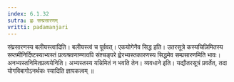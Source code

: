 ```yaml
---
index: 6.1.32
sutra: ह्वः सम्प्रसारणम्
vritti: padamanjari
---
```


 संप्रसारणस्य बलीयस्त्वादिति। बलीयस्त्वं च पूर्ववत्। एकयोगेनैव सिद्ध इति। उतरसूत्रे कस्यचिन्निमितस्य सप्तमीनिर्दिष्टस्याभ्यस्तं प्रत्यश्रवणाण्णावपि संश्चङ्परे ह्वेरभ्यस्तकारणस्य सिद्धमेव सम्प्रसारणमिति भावः। अनभ्यस्तनिमितप्रत्ययेनिति। अभ्यस्तस्य यन्निमितं न भवति तेन। व्यवधाने इति। यद्यौतरसूत्रं प्रवर्तेत, तदा योगविबागोऽनर्थकः स्यादिति ज्ञापकत्वम् ॥